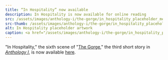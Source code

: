 ```yaml
---
title: “In Hospitality” now available
description: In Hospitality is now available for online reading
src: /assets/images/anthology-i/the-gorge/in_hospitality_placeholder_med.jpg
src-thumb: /assets/images/anthology-i/the-gorge/in_hospitality_placeholder_small.jpg
alt: In Hospitality placeholder artwork
caption: <a href="/assets/images/anthology-i/the-gorge/in_hospitality_placeholder.jpg" target="_blank">AI placeholder artwork</a> generated above using <a href="https://creator.nightcafe.studio/creation/y9C3ZvJyye8qDWh50S7a" target="_blank">SDXL 1.0</a> — <a href="https://creativecommons.org/publicdomain/zero/1.0/" target="_blank">CC0 1.0</a>
---
```


"In Hospitality," the sixth scene of "[The Gorge](/anthology-i/the-gorge/)," the third short story in *[Anthology I](/anthology-i/)*, is now available [here](/anthology-i/the-gorge/in-hospitality/).